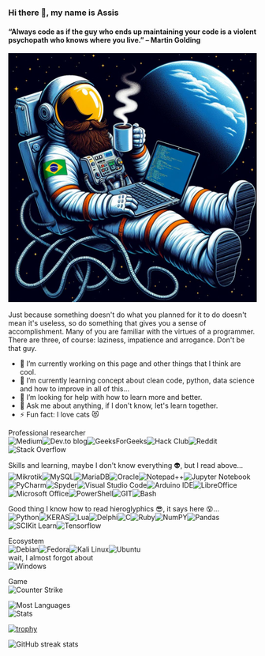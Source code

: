 ### Hi there 👋, my name is Assis
#### “Always code as if the guy who ends up maintaining your code is a violent psychopath who knows where you live.” – Martin Golding
![“Always code as if the guy who ends up maintaining your code is a violent psychopath who knows where you live.” – Martin Golding](https://github.com/assisdantas/assisdantas/blob/fdc188faf737fc56a4b12f3c0c86fa0ff83ea8af/profile.jpeg)

Just because something doesn't do what you planned for it to do doesn't mean it's useless, so do something that gives you a sense of accomplishment. Many of you are familiar with the virtues of a programmer. There are three, of course: laziness, impatience and arrogance. Don't be that guy. </br>

- 🔭 I’m currently working on this page and other things that I think are cool. 
- 🌱 I’m currently learning concept about clean code, python, data science and how to improve in all of this... 
- 🤔 I’m looking for help with how to learn more and better. 
- 💬 Ask me about anything, if I don't know, let's learn together. 
- ⚡ Fun fact: I love cats :heart_eyes_cat: 

Professional researcher</br>
![Medium](https://img.shields.io/badge/Medium-12100E?style=for-the-badge&logo=medium&logoColor=white)![Dev.to blog](https://img.shields.io/badge/dev.to-0A0A0A?style=for-the-badge&logo=dev.to&logoColor=white)![GeeksForGeeks](https://img.shields.io/badge/GeeksforGeeks-298D46?style=for-the-badge&logo=geeksforgeeks&logoColor=white)![Hack Club](https://img.shields.io/badge/Hack%20Club-EC3750?style=for-the-badge&logo=Hack%20Club&logoColor=white)![Reddit](https://img.shields.io/badge/Reddit-%23FF4500.svg?style=for-the-badge&logo=Reddit&logoColor=white)![Stack Overflow](https://img.shields.io/badge/-Stackoverflow-FE7A16?style=for-the-badge&logo=stack-overflow&logoColor=white)

Skills and learning, maybe I don't know everything :alien:, but I read above...</br>
![Mikrotik](https://img.shields.io/badge/Mikrotik-293239.svg?style=for-the-badge&logo=Mikrotik&logoColor=white)![MySQL](https://img.shields.io/badge/mysql-%2300f.svg?style=for-the-badge&logo=mysql&logoColor=white)![MariaDB](https://img.shields.io/badge/MariaDB-003545?style=for-the-badge&logo=mariadb&logoColor=white)![Oracle](https://img.shields.io/badge/Oracle-F80000?style=for-the-badge&logo=Oracle&logoColor=white)![Notepad++](https://img.shields.io/badge/Notepad++-90E59A.svg?style=for-the-badge&logo=notepad%2b%2b&logoColor=black)![Jupyter Notebook](https://img.shields.io/badge/jupyter-%23FA0F00.svg?style=for-the-badge&logo=jupyter&logoColor=white)![PyCharm](https://img.shields.io/badge/pycharm-143?style=for-the-badge&logo=pycharm&logoColor=black&color=black&labelColor=green)![Spyder](https://img.shields.io/badge/Spyder-838485?style=for-the-badge&logo=spyder%20ide&logoColor=maroon)![Visual Studio Code](https://img.shields.io/badge/Visual%20Studio%20Code-0078d7.svg?style=for-the-badge&logo=visual-studio-code&logoColor=white)![Arduino IDE](https://img.shields.io/badge/Arduino_IDE-00979D?style=for-the-badge&logo=arduino&logoColor=white)![LibreOffice](https://img.shields.io/badge/LibreOffice-18A303?style=for-the-badge&logo=LibreOffice&logoColor=white)![Microsoft Office](https://img.shields.io/badge/Microsoft_Office-D83B01?style=for-the-badge&logo=microsoft-office&logoColor=white)![PowerShell](https://img.shields.io/badge/powershell-5391FE?style=for-the-badge&logo=powershell&logoColor=white)![GIT](https://img.shields.io/badge/GIT-E44C30?style=for-the-badge&logo=git&logoColor=white)![Bash](https://img.shields.io/badge/GNU%20Bash-4EAA25?style=for-the-badge&logo=GNU%20Bash&logoColor=white)

Good thing I know how to read hieroglyphics :sunglasses:, it says here :dizzy_face:...</br>
![Python](https://img.shields.io/badge/python-3670A0?style=for-the-badge&logo=python&logoColor=ffdd54)![KERAS](https://img.shields.io/badge/Keras-D00000?style=for-the-badge&logo=Keras&logoColor=white)![Lua](https://img.shields.io/badge/lua-%232C2D72.svg?style=for-the-badge&logo=lua&logoColor=white)![Delphi](https://img.shields.io/badge/Delphi_RAD_Studio-B22222?style=for-the-badge&logo=delphi&logoColor=white)![C](https://img.shields.io/badge/c-%2300599C.svg?style=for-the-badge&logo=c&logoColor=white)![Ruby](https://img.shields.io/badge/ruby-%23CC342D.svg?style=for-the-badge&logo=ruby&logoColor=white)![NumPY](https://img.shields.io/badge/Numpy-777BB4?style=for-the-badge&logo=numpy&logoColor=white)![Pandas](https://img.shields.io/badge/Pandas-2C2D72?style=for-the-badge&logo=pandas&logoColor=white)![SCIKit Learn](https://img.shields.io/badge/scikit_learn-F7931E?style=for-the-badge&logo=scikit-learn&logoColor=white)![Tensorflow](https://img.shields.io/badge/TensorFlow-FF6F00?style=for-the-badge&logo=TensorFlow&logoColor=white)

Ecosystem</br>
![Debian](https://img.shields.io/badge/Debian-A81D33?style=for-the-badge&logo=debian&logoColor=white)![Fedora](https://img.shields.io/badge/Fedora-294172?style=for-the-badge&logo=fedora&logoColor=white)![Kali Linux](https://img.shields.io/badge/Kali_Linux-557C94?style=for-the-badge&logo=kali-linux&logoColor=white)![Ubuntu](https://img.shields.io/badge/Ubuntu-E95420?style=for-the-badge&logo=ubuntu&logoColor=white)</br>
wait, I almost forgot about</br>
![Windows](https://img.shields.io/badge/Windows-0078D6?style=for-the-badge&logo=windows&logoColor=white)</br>

Game</br>
![Counter Strike](https://img.shields.io/badge/Counter_Strike-000000?style=for-the-badge&logo=counter-strike&logoColor=white)</br>

![Most Languages](https://github-readme-stats.vercel.app/api/top-langs/?username=assisdantas&theme=radical)</br>
![Stats](https://github-readme-stats.vercel.app/api?username=assisdantas&show_icons=true&theme=radical)</br>

[![trophy](https://github-profile-trophy.vercel.app/?username=assisdantas&theme=radical)](https://github.com/ryo-ma/github-profile-trophy)</br>


![GitHub streak stats](https://streak-stats.demolab.com/?user=assisdantas&theme=radical)
